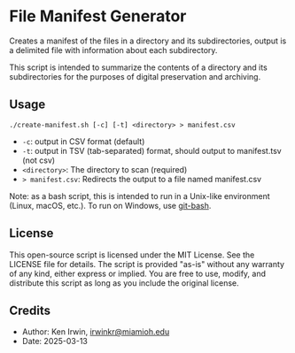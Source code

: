 # File Manifest Generator

Creates a manifest of the files in a directory and its subdirectories,
output is a delimited file with information about each subdirectory.

This script is intended to summarize the contents of a directory and its subdirectories
for the purposes of digital preservation and archiving.

## Usage

`./create-manifest.sh [-c] [-t] <directory> > manifest.csv`

- `-c`: output in CSV format (default)
- `-t`: output in TSV (tab-separated) format, should output to manifest.tsv (not csv)
- `<directory>`: The directory to scan (required)
- `> manifest.csv`: Redirects the output to a file named manifest.csv

Note: as a bash script, this is intended to run in a Unix-like environment
(Linux, macOS, etc.). To run on Windows, use [git-bash](https://git-scm.com/downloads/win).

## License

This open-source script is licensed under the MIT License. See the LICENSE file for details.
The script is provided "as-is" without any warranty of any kind, either express or implied.
You are free to use, modify, and distribute this script as long as you include the original license.

## Credits

- Author: Ken Irwin, irwinkr@miamioh.edu
- Date: 2025-03-13
